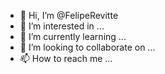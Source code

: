- 👋 Hi, I’m @FelipeRevitte
- 👀 I’m interested in ...
- 🌱 I’m currently learning ...
- 💞️ I’m looking to collaborate on ...
- 📫 How to reach me ...

<!---
FelipeRevitte/FelipeRevitte is a ✨ special ✨ repository because its `README.md` (this file) appears on your GitHub profile.
You can click the Preview link to take a look at your changes.
--->
